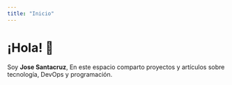 ```yaml
---
title: "Inicio"
---
```


# ¡Hola! 👋

Soy **Jose Santacruz**, En este espacio comparto proyectos y artículos sobre tecnología, DevOps y programación.
